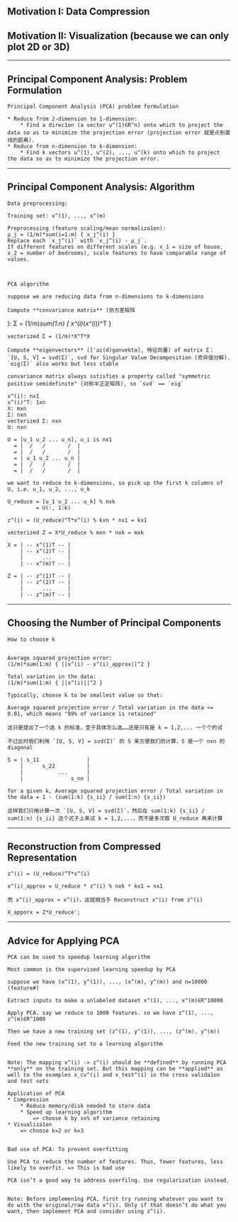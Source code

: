 ## Motivation I: Data Compression

## Motivation II: Visualization (because we can only plot 2D or 3D)

-----

## Principal Component Analysis: Problem Formulation
	
	Principal Component Analysis (PCA) problem formulation
	
	* Reduce from 2-dimension to 1-dimension: 	
		* Find a direc1on (a vector u^(1)∈R^n) onto which to project the data so as to minimize the projection error (projection error 就是点到直线的距离). 
	* Reduce from n-dimension to k-dimension: 
		* Find k vectors u^(1), u^(2), ..., u^(k) onto which to project the data so as to minimize the projection error.

-----
	
## Principal Component Analysis: Algorithm
	
	Data preprocessing:
	
	Training set: x^(1), ..., x^(m)
	
	Preprocessing (feature scaling/mean normaliza1on): 
	μ_j = (1/m)*sum(i=1:m) { x_j^(i) }
	Replace each `x_j^(i)` with `x_j^(i) - μ_j`. 
	If different features on different scales (e.g. x_1 = size of house, x_2 = number of bedrooms), scale features to have comparable range of values. 
		
	
	
	PCA algorithm
	
	suppose we are reducing data from n-dimensions to k-dimensions
	
	Compute **convariance matrix** (协方差矩阵
): 
	Σ = (1/m)*sum(1:n) { x^(i)*(x^(i))^T }
	
	vecterized Σ = (1/m)*X^T*X
	
	Compute **eigenvectors** (['aɪ(d)gənvektə], 特征向量) of matrix Σ：
	`[U, S, V] = svd(Σ)`, svd for Singular Value Decomposition (奇异值分解). `eig(Σ)` also works but less stable
	
	convariance matrix always sstisfies a property called "symmetric positive semidefinite" (对称半正定矩阵), so `svd` == `eig`
	
	x^(i): nx1
	x^(i)^T: 1xn
	X: mxn
	Σ: nxn
	vecterized Σ: nxn
	U: nxn
	
	U = [u_1 u_2 ... u_n], u_i is nx1
	  = |  /   /       /  |
	  = |  /   /       /  |
	  = | u_1 u_2 ... u_n |
	  = |  /   /       /  |
	  = |  /   /       /  |
	
	we want to reduce to k-dimensions, so pick up the first k columns of U, i.e. u_1, u_2, ..., u_k
	
	U_reduce = [u_1 u_2 ... u_k] % nxk
			 = U(:, 1:k)
	
	z^(i) = (U_reduce)^T*x^(i) % kxn * nx1 = kx1
	
	vecterized Z = X*U_reduce % mxn * nxk = mxk
	
	X = | -- x^(1)T -- |
		| -- x^(2)T -- |
		|      ...     |
		| -- x^(m)T -- |
	
	Z = | -- z^(1)T -- |
		| -- z^(2)T -- |
		|      ...     |
		| -- z^(m)T -- |
	
-----

## Choosing the Number of Principal Components
	
	How to choose k
	
	
	Average squared projection error: 
	(1/m)*sum(1:m) { ||x^(i) - x^(i)_approx||^2 }
	
	Total variation in the data:
	(1/m)*sum(1:m) { ||x^(i)||^2 }
	
	Typically, choose k to be smallest value so that:
	
	Average squared projection error / Total variation in the data <= 0.01, which means "99% of variance is retained"
	
	这只是提出了一个选 k 的标准，至于具体怎么选……还是只有是 k = 1,2,... 一个个的试
	
	不过此时我们利用 `[U, S, V] = svd(Σ)` 的 S 来方便我们的计算，S 是一个 nxn 的 diagonal
	
	S = | s_11               |
		|      s_22          |
		|           ...      |
		|               s_nn |
	
	for a given k, Average squared projection error / Total variation in the data = 1 - (sum(1:k) {s_ii} / sum(1:n) {s_ii})
	
	这样我们只用计算一次 `[U, S, V] = svd(Σ)`，然后在 sum(1:k) {s_ii} / sum(1:n) {s_ii} 这个式子上来试 k = 1,2,...，而不是多次取 U_reduce 再来计算

-----

## Reconstruction from Compressed Representation

	z^(i) = (U_reduce)^T*x^(i)
	
	x^(i)_approx = U_reduce * z^(i) % nxk * kx1 = nx1
	
	而 x^(i)_approx ≈ x^(i)，这就相当于 Reconstruct x^(i) from z^(i)
	
	X_apporx = Z*U_reduce';
	
-----

## Advice for Applying PCA

	PCA can be used to speedup learning algorithm
	
	Most common is the supervised learning speedup by PCA
	
	suppose we have (x^(1), y^(1)), ..., (x^(m), y^(m)) and n=10000 (feature#)
	
	Extract inputs to make a unlabeled dataset x^(1), ..., x^(m)∈R^10000
	
	Apply PCA. say we reduce to 1000 features. so we have z^(1), ..., z^(m)∈R^1000
	
	Then we have a new training set (z^(1), y^(1)), ..., (z^(m), y^(m))
	
	Feed the new training set to a learning algorithm
	
	
	Note: The mapping x^(i) -> z^(i) should be **defined** by running PCA **only** on the training set. But this mapping can be **applied** as well to the examples x_cv^(i) and x_test^(i) in the cross valida1on and test sets
	
	Application of PCA 
	* Compression
		* Reduce memory/disk needed to store data 
		* Speed up learning algorithm 
			=> choose k by xx% of variance retaining
	* Visualiza1on
		=> choose k=2 or k=3
		
	
	Bad use of PCA: To prevent overfitting
	
	Use PCA to reduce the number of features. Thus, fewer features, less likely to overfit. => This is bad use
	
	PCA isn’t a good way to address overfilng. Use regularization instead. 
	
	
	Note: Before implemen1ng PCA, first try running whatever you want to do with the original/raw data x^(i). Only if that doesn’t do what you want, then implement PCA and consider using z^(i). 
